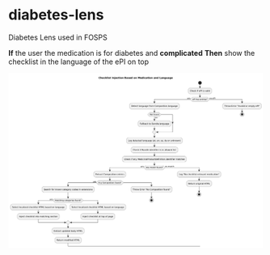 # diabetes-lens
Diabetes Lens used in FOSPS

**If** the user the medication is for diabetes and **complicated**
**Then** show the checklist in the language of the ePI on top

![Generated Lens Logic](wf.png)